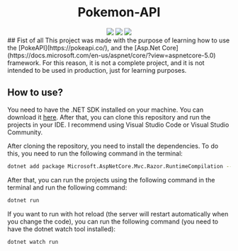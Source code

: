 <div align="center">
    <h1 align="center">Pokemon-API</h1>
</div>
<div align="center" >
    <img src="https://img.shields.io/badge/dotnet_version-7.0.305-green">
    <img src="https://img.shields.io/badge/Language-English-red">
    <img src="./image/">
</div>
## Fist of all
This project was made with the purpose of learning how to use the [PokeAPI](https://pokeapi.co/), and the [Asp.Net Core](https://docs.microsoft.com/en-us/aspnet/core/?view=aspnetcore-5.0) framework. For this reason, it is not a complete project, and it is not intended to be used in production, just for learning purposes.

## How to use?

You need to have the .NET SDK installed on your machine. You can download it <a href="https://dotnet.microsoft.com/download/dotnet/5.0">here</a>. After that, you can clone this repository and run the projects in your IDE. I recommend using Visual Studio Code or Visual Studio Community.

After cloning the repository, you need to install the dependencies. To do this, you need to run the following command in the terminal:

```bash
dotnet add package Microsoft.AspNetCore.Mvc.Razor.RuntimeCompilation --version 7.0.9
```

After that, you can run the projects using the following command in the terminal and run the following command:

```bash
dotnet run
```

If you want to run with hot reload (the server will restart automatically when you change the code), you can run the following command (you need to have the dotnet watch tool installed):

```bash
dotnet watch run
```
